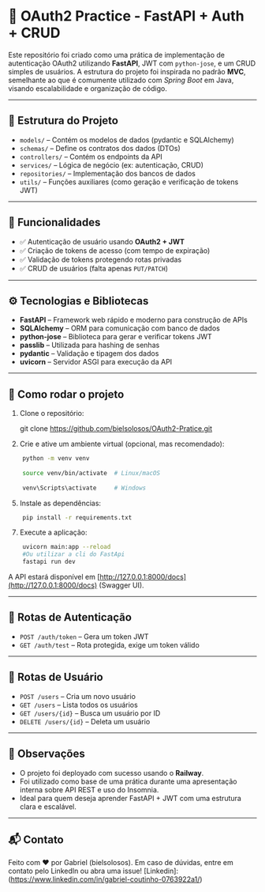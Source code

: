 🔐 OAuth2 Practice - FastAPI + Auth + CRUD
==========================================

Este repositório foi criado como uma prática de implementação de autenticação OAuth2 utilizando **FastAPI**, JWT com `python-jose`, e um CRUD simples de usuários. A estrutura do projeto foi inspirada no padrão **MVC**, semelhante ao que é comumente utilizado com _Spring Boot_ em Java, visando escalabilidade e organização de código.

* * *

📁 Estrutura do Projeto
-----------------------

*   `models/` – Contém os modelos de dados (pydantic e SQLAlchemy)
*   `schemas/` – Define os contratos dos dados (DTOs)
*   `controllers/` – Contém os endpoints da API
*   `services/` – Lógica de negócio (ex: autenticação, CRUD)
*   `repositories/` – Implementação dos bancos de dados
*   `utils/` – Funções auxiliares (como geração e verificação de tokens JWT)

* * *

📌 Funcionalidades
------------------

*   ✅ Autenticação de usuário usando **OAuth2 + JWT**
*   ✅ Criação de tokens de acesso (com tempo de expiração)
*   ✅ Validação de tokens protegendo rotas privadas
*   ✅ CRUD de usuários (falta apenas `PUT/PATCH`)

* * *

⚙️ Tecnologias e Bibliotecas
----------------------------

*   **FastAPI** – Framework web rápido e moderno para construção de APIs
*   **SQLAlchemy** – ORM para comunicação com banco de dados
*   **python-jose** – Biblioteca para gerar e verificar tokens JWT
*   **passlib** – Utilizada para hashing de senhas
*   **pydantic** – Validação e tipagem dos dados
*   **uvicorn** – Servidor ASGI para execução da API

* * *

🚀 Como rodar o projeto
-----------------------

1.  Clone o repositório:

    git clone https://github.com/bielsolosos/OAuth2-Pratice.git

3.  Crie e ative um ambiente virtual (opcional, mas recomendado):

```bash
    python -m venv venv
    
    source venv/bin/activate  # Linux/macOS
    
    venv\Scripts\activate     # Windows
```

5.  Instale as dependências:
```bash
    pip install -r requirements.txt
```
7.  Execute a aplicação:
```bash
    uvicorn main:app --reload
    #Ou utilizar a cli do FastApi
    fastapi run dev
```

A API estará disponível em [http://127.0.0.1:8000/docs](http://127.0.0.1:8000/docs) (Swagger UI).

* * *

🔐 Rotas de Autenticação
------------------------

*   `POST /auth/token` – Gera um token JWT
*   `GET /auth/test` – Rota protegida, exige um token válido

* * *

👤 Rotas de Usuário
-------------------

*   `POST /users` – Cria um novo usuário
*   `GET /users` – Lista todos os usuários
*   `GET /users/{id}` – Busca um usuário por ID
*   `DELETE /users/{id}` – Deleta um usuário

* * *

📎 Observações
--------------

*   O projeto foi deployado com sucesso usando o **Railway**.
*   Foi utilizado como base de uma prática durante uma apresentação interna sobre API REST e uso do Insomnia.
*   Ideal para quem deseja aprender FastAPI + JWT com uma estrutura clara e escalável.

* * *

📬 Contato
----------

Feito com ❤️ por Gabriel (bielsolosos). Em caso de dúvidas, entre em contato pelo LinkedIn ou abra uma issue!
[Linkedin]: (https://www.linkedin.com/in/gabriel-coutinho-0763922a1/)
